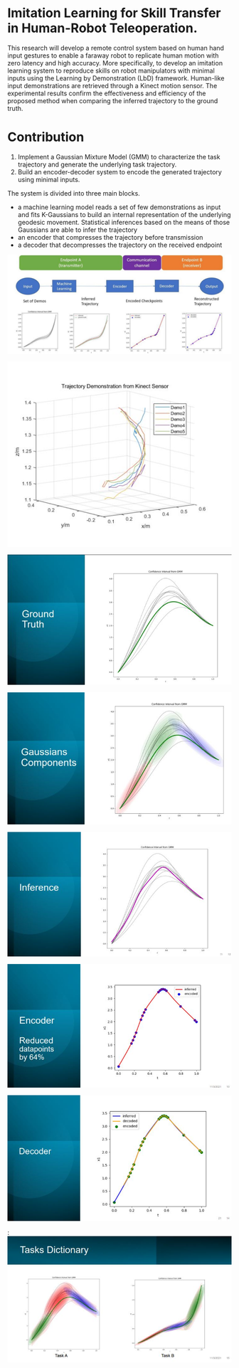 # Imitation Learning for Skill Transfer in Human-Robot Teleoperation.

This research will develop a remote control system based on human hand input gestures to enable a faraway robot to replicate human motion with zero latency and high accuracy.
More specifically, to develop an imitation learning system to reproduce skills on robot manipulators with minimal inputs using the Learning by Demonstration (LbD) framework. Human-like input demonstrations are retrieved through a Kinect motion sensor. The experimental results confirm the effectiveness and efficiency of the proposed method when comparing the inferred trajectory to the ground truth.


# Contribution
1. Implement a Gaussian Mixture Model (GMM) to characterize the task trajectory and generate the underlying task trajectory.
2. Build an encoder-decoder system to encode the generated trajectory using minimal inputs.


The system is divided into three main blocks.
- a machine learning model reads a set of few demonstrations as input and fits K-Gaussians to build an internal representation of the underlying geodesic movement. Statistical inferences based on the means of those Gaussians are able to infer the trajectory
- an encoder that compresses the trajectory before transmission
- a decoder that decompresses the trajectory on the received endpoint


![Design](./Img/0_design.jpg)


![Input](./Img/1_input.jpg)


![Ground Truth](./Img/2_ground_truth.jpg)


![Gaussians](./Img/3_gaussians.jpg)


![Inference](./Img/4_inferred.jpg)


![Encoder](./Img/5_encoder.jpg)


![Decoder](./Img/6_decoder.jpg)

:
![Dictionary](./Img/7_dictionary.jpg)


